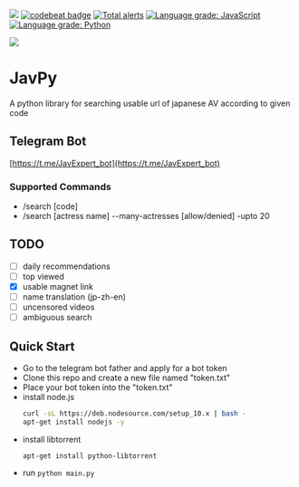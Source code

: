 ![](https://travis-ci.org/TheodoreKrypton/JavPy.svg?branch=master)
[![codebeat badge](https://codebeat.co/badges/08449fa3-5997-4b6b-8549-147d144f829d)](https://codebeat.co/projects/github-com-theodorekrypton-javpy-master)
[![Total alerts](https://img.shields.io/lgtm/alerts/g/TheodoreKrypton/JavPy.svg?logo=lgtm&logoWidth=18)](https://lgtm.com/projects/g/TheodoreKrypton/JavPy/alerts/)
[![Language grade: JavaScript](https://img.shields.io/lgtm/grade/javascript/g/TheodoreKrypton/JavPy.svg?logo=lgtm&logoWidth=18)](https://lgtm.com/projects/g/TheodoreKrypton/JavPy/context:javascript)
[![Language grade: Python](https://img.shields.io/lgtm/grade/python/g/TheodoreKrypton/JavPy.svg?logo=lgtm&logoWidth=18)](https://lgtm.com/projects/g/TheodoreKrypton/JavPy/context:python)

![](https://sonarcloud.io/api/project_badges/quality_gate?project=TheodoreKrypton_JavPy)
# JavPy 
A python library for searching usable url of japanese AV according to given code

## Telegram Bot
[https://t.me/JavExpert_bot](https://t.me/JavExpert_bot)

### Supported Commands
* /search \[code\]
* /search \[actress name\] --many-actresses \[allow/denied\] -upto 20

## TODO

* [ ] daily recommendations
* [ ] top viewed
* [x] usable magnet link
* [ ] name translation (jp-zh-en)
* [ ] uncensored videos
* [ ] ambiguous search

## Quick Start
* Go to the telegram bot father and apply for a bot token
* Clone this repo and create a new file named "token.txt"
* Place your bot token into the "token.txt"
* install node.js 
    ```bash
    curl -sL https://deb.nodesource.com/setup_10.x | bash -
    apt-get install nodejs -y
    ```
* install libtorrent
    ```angular2html
    apt-get install python-libtorrent
    ```
* run `python main.py`
